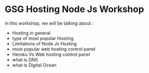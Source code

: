 # GSG Hosting Node Js Workshop

in this workshop, we will be talking about : 
- Hosting in general
- type of most popular Hosting
- Limitations of Node Js Hosting
- most popular web hosting control panel
- Heroku Vs Web hosting control panel
- what is DNS
- what is Digital Ocean 
